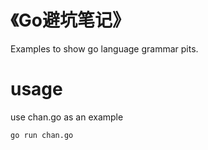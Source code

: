 # 《Go避坑笔记》
Examples to show go language grammar pits.

# usage

use chan.go as an example
```
go run chan.go
```
